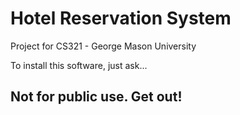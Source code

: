 # Hotel Reservation System
Project for CS321 - George Mason University

To install this software, just ask...

## Not for public use. Get out!
